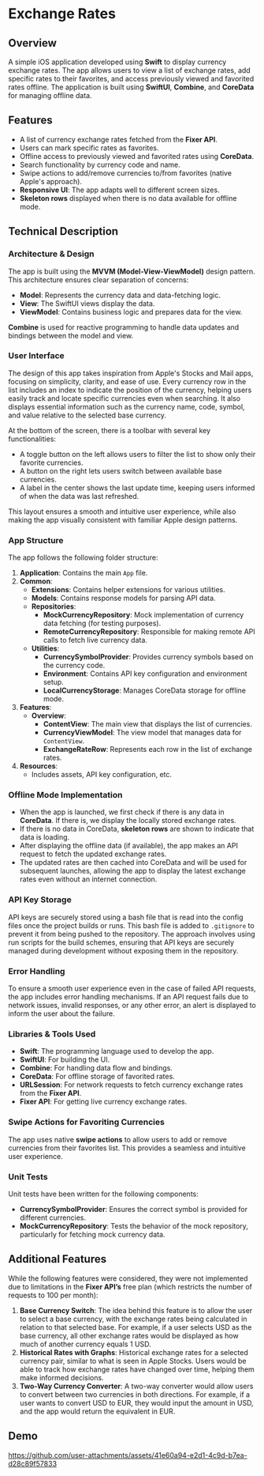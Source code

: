# Exchange Rates

## Overview
A simple iOS application developed using **Swift** to display currency exchange rates. The app allows users to view a list of exchange rates, add specific rates to their favorites, and access previously viewed and favorited rates offline. The application is built using **SwiftUI**, **Combine**, and **CoreData** for managing offline data.

## Features
- A list of currency exchange rates fetched from the **Fixer API**.
- Users can mark specific rates as favorites.
- Offline access to previously viewed and favorited rates using **CoreData**.
- Search functionality by currency code and name.
- Swipe actions to add/remove currencies to/from favorites (native Apple's approach).
- **Responsive UI**: The app adapts well to different screen sizes.
- **Skeleton rows** displayed when there is no data available for offline mode.

## Technical Description

### Architecture & Design
The app is built using the **MVVM (Model-View-ViewModel)** design pattern. This architecture ensures clear separation of concerns:
- **Model**: Represents the currency data and data-fetching logic.
- **View**: The SwiftUI views display the data.
- **ViewModel**: Contains business logic and prepares data for the view.

**Combine** is used for reactive programming to handle data updates and bindings between the model and view.

### User Interface
The design of this app takes inspiration from Apple's Stocks and Mail apps, focusing on simplicity, clarity, and ease of use. Every currency row in the list includes an index to indicate the position of the currency, helping users easily track and locate specific currencies even when searching. It also displays essential information such as the currency name, code, symbol, and value relative to the selected base currency.

At the bottom of the screen, there is a toolbar with several key functionalities: 
- A toggle button on the left allows users to filter the list to show only their favorite currencies. 
- A button on the right lets users switch between available base currencies. 
- A label in the center shows the last update time, keeping users informed of when the data was last refreshed.

This layout ensures a smooth and intuitive user experience, while also making the app visually consistent with familiar Apple design patterns.

### App Structure
The app follows the following folder structure:

1. **Application**: Contains the main `App` file.
2. **Common**:
    - **Extensions**: Contains helper extensions for various utilities.
    - **Models**: Contains response models for parsing API data.
    - **Repositories**:
        - **MockCurrencyRepository**: Mock implementation of currency data fetching (for testing purposes).
        - **RemoteCurrencyRepository**: Responsible for making remote API calls to fetch live currency data.
    - **Utilities**:
        - **CurrencySymbolProvider**: Provides currency symbols based on the currency code.
        - **Environment**: Contains API key configuration and environment setup.
        - **LocalCurrencyStorage**: Manages CoreData storage for offline mode.
3. **Features**:
    - **Overview**:
        - **ContentView**: The main view that displays the list of currencies.
        - **CurrencyViewModel**: The view model that manages data for `ContentView`.
        - **ExchangeRateRow**: Represents each row in the list of exchange rates.
4. **Resources**:
    - Includes assets, API key configuration, etc.

### Offline Mode Implementation
- When the app is launched, we first check if there is any data in **CoreData**. If there is, we display the locally stored exchange rates.
- If there is no data in CoreData, **skeleton rows** are shown to indicate that data is loading.
- After displaying the offline data (if available), the app makes an API request to fetch the updated exchange rates.
- The updated rates are then cached into CoreData and will be used for subsequent launches, allowing the app to display the latest exchange rates even without an internet connection.

### API Key Storage
API keys are securely stored using a bash file that is read into the config files once the project builds or runs. This bash file is added to `.gitignore` to prevent it from being pushed to the repository. The approach involves using run scripts for the build schemes, ensuring that API keys are securely managed during development without exposing them in the repository.

### Error Handling
To ensure a smooth user experience even in the case of failed API requests, the app includes error handling mechanisms. If an API request fails due to network issues, invalid responses, or any other error, an alert is displayed to inform the user about the failure.

### Libraries & Tools Used
- **Swift**: The programming language used to develop the app.
- **SwiftUI**: For building the UI.
- **Combine**: For handling data flow and bindings.
- **CoreData**: For offline storage of favorited rates.
- **URLSession**: For network requests to fetch currency exchange rates from the **Fixer API**.
- **Fixer API**: For getting live currency exchange rates.

### Swipe Actions for Favoriting Currencies
The app uses native **swipe actions** to allow users to add or remove currencies from their favorites list. This provides a seamless and intuitive user experience.

### Unit Tests
Unit tests have been written for the following components:
- **CurrencySymbolProvider**: Ensures the correct symbol is provided for different currencies.
- **MockCurrencyRepository**: Tests the behavior of the mock repository, particularly for fetching mock currency data.

## Additional Features
While the following features were considered, they were not implemented due to limitations in the **Fixer API’s** free plan (which restricts the number of requests to 100 per month):
1. **Base Currency Switch**: The idea behind this feature is to allow the user to select a base currency, with the exchange rates being calculated in relation to that selected base. For example, if a user selects USD as the base currency, all other exchange rates would be displayed as how much of another currency equals 1 USD.
2. **Historical Rates with Graphs**: Historical exchange rates for a selected currency pair, similar to what is seen in Apple Stocks. Users would be able to track how exchange rates have changed over time, helping them make informed decisions.
3. **Two-Way Currency Converter**: A two-way converter would allow users to convert between two currencies in both directions. For example, if a user wants to convert USD to EUR, they would input the amount in USD, and the app would return the equivalent in EUR.

## Demo
https://github.com/user-attachments/assets/41e60a94-e2d1-4c9d-b7ea-d28c89f57833

